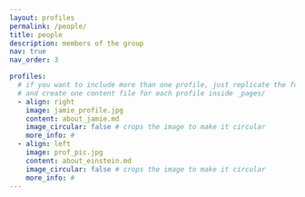 ```yaml
---
layout: profiles
permalink: /people/
title: people
description: members of the group
nav: true
nav_order: 3

profiles:
  # if you want to include more than one profile, just replicate the following block
  # and create one content file for each profile inside _pages/
  - align: right
    image: jamie_profile.jpg
    content: about_jamie.md
    image_circular: false # crops the image to make it circular
    more_info: #
  - align: left
    image: prof_pic.jpg
    content: about_einstein.md
    image_circular: false # crops the image to make it circular
    more_info: #
---
```

